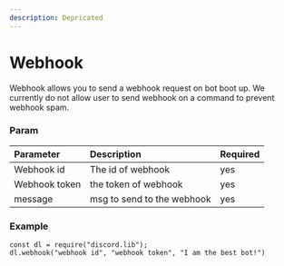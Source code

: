 ```yaml
---
description: Depricated
---
```


# Webhook

Webhook allows you to send a webhook request on bot boot up. We currently do not allow user  to send webhook on a command to prevent webhook spam.

### Param

| Parameter | Description | Required |
| :--- | :--- | :--- |
| Webhook id | The id of webhook | yes |
| Webhook token | the token of webhook | yes |
| message | msg to send to the webhook | yes |

### Example

```
const dl = require("discord.lib");
dl.webhook("webhook id", "webhook token", "I am the best bot!")
```

